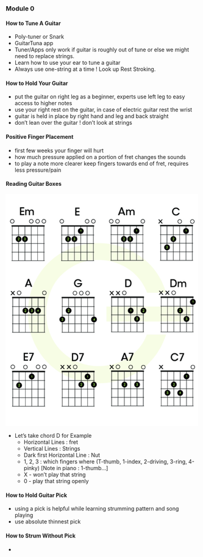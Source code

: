 ### Module 0

#### How to Tune A Guitar

- Poly-tuner or Snark
- GuitarTuna app
- Tuner/Apps only work if guitar is roughly out of tune or else we might need to replace strings.
- Learn how to use your ear to tune a guitar
- Always use one-string at a time ! Look up Rest Stroking.

#### How to Hold Your Guitar

- put the guitar on right leg as a beginner, experts use left leg to easy access to higher notes
- use your right rest on the guitar, in case of electric guitar rest the wrist
- guitar is held in place by right hand and leg and back straight
- don’t lean over the guitar ! don’t look at strings

#### Positive Finger Placement

- first few weeks your finger will hurt
- how much pressure applied on a portion of fret changes the sounds
- to play a note more clearer keep fingers towards end of fret, requires less pressure/pain

#### Reading Guitar Boxes

![image-20230501104821814](mod0.assets/image-20230501104821814.png)

- Let’s take chord D for Example
  - Horizontal Lines : fret
  - Vertical Lines : Strings
  - Dark first Horizontal Line : Nut
  - 1, 2, 3 : which fingers where (T-thumb, 1-index, 2-driving, 3-ring, 4-pinky) [Note in piano : 1-thumb...]
  - X - won’t play that string
  - 0 - play that string openly


#### How to Hold Guitar Pick

- using a pick is helpful while learning strumming pattern and song playing
- use absolute thinnest pick

#### How to Strum Without Pick

- 

